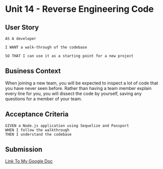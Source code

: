 # Unit 14 - Reverse Engineering Code

## User Story

```
AS A developer

I WANT a walk-through of the codebase

SO THAT I can use it as a starting point for a new project
```

## Business Context

When joining a new team, you will be expected to inspect a lot of code that you have never seen before. Rather than having a team member explain every line for you, you will dissect the code by yourself, saving any questions for a member of your team.


## Acceptance Criteria

```
GIVEN a Node.js application using Sequelize and Passport
WHEN I follow the walkthrough
THEN I understand the codebase
```

## Submission

[Link To My Google Doc](https://docs.google.com/document/d/1JwJtlyPaTpcv0Io6sBsDUfMKKJ5GH1o8pBcEnbFvu7k/edit)